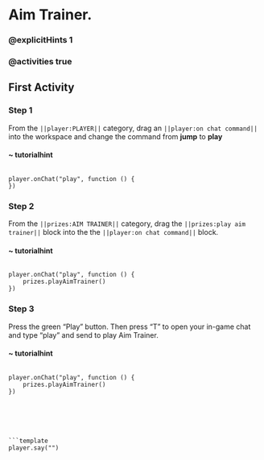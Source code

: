 # Aim Trainer.

### @explicitHints 1

### @activities true

## First Activity

### Step 1

From the ``||player:PLAYER||`` category, drag an ``||player:on chat command||`` into the workspace and change the command from **jump** to **play**

#### ~ tutorialhint

```blocks

player.onChat("play", function () {
})

```

### Step 2

From the ``||prizes:AIM TRAINER||`` category, drag the ``||prizes:play aim trainer||`` block into the the ``||player:on chat command||`` block.

#### ~ tutorialhint

```blocks

player.onChat("play", function () {
    prizes.playAimTrainer()
})

```

### Step 3

Press the green “Play” button. Then press “T” to open your in-game chat and type “play” and send to play Aim Trainer. 

#### ~ tutorialhint

```blocks

player.onChat("play", function () {
    prizes.playAimTrainer()
})






```template
player.say("")
```
